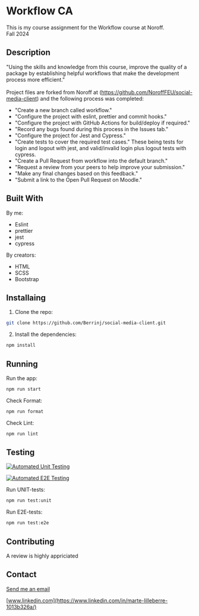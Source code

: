 # Workflow CA

This is my course assignment for the Workflow course at Noroff.<br>
Fall 2024

## Description

"Using the skills and knowledge from this course, improve the quality of a package by establishing helpful workflows that make the development process more efficient."<br>
<br>
Project files are forked from Noroff at (https://github.com/NoroffFEU/social-media-client) and the following process was completed:<br>

- "Create a new branch called workflow."
- "Configure the project with eslint, prettier and commit hooks."
- "Configure the project with GitHub Actions for build/deploy if required."
- "Record any bugs found during this process in the Issues tab."
- "Configure the project for Jest and Cypress."
- "Create tests to cover the required test cases." These being tests for login and logout with jest, and valid/invalid login plus logout tests with cypress.
- "Create a Pull Request from workflow into the default branch."
- "Request a review from your peers to help improve your submission."
- "Make any final changes based on this feedback."
- "Submit a link to the Open Pull Request on Moodle."

## Built With

By me:

- Eslint
- prettier
- jest
- cypress

By creators:

- HTML
- SCSS
- Bootstrap

## Installaing

1. Clone the repo:

```bash
git clone https://github.com/Berrinj/social-media-client.git
```

2. Install the dependencies:

```bash
npm install
```

## Running

Run the app:

```bash
npm run start
```

Check Format:

```bash
npm run format
```

Check Lint:

```bash
npm run lint
```

## Testing

[![Automated Unit Testing](https://github.com/Berrinj/social-media-client/actions/workflows/unit-test.yml/badge.svg?branch=workflow)](https://github.com/Berrinj/social-media-client/actions/workflows/unit-test.yml)

[![Automated E2E Testing](https://github.com/Berrinj/social-media-client/actions/workflows/e2e-test.yml/badge.svg?branch=workflow)](https://github.com/Berrinj/social-media-client/actions/workflows/e2e-test.yml)

Run UNIT-tests:

```bash
npm run test:unit
```

Run E2E-tests:

```bash
npm run test:e2e
```

## Contributing

A review is highly appriciated

## Contact

[Send me an email](mailto:berremarte@gmail.com)

[www.linkedin.com](https://www.linkedin.com/in/marte-lilleberre-1013b326a/)
